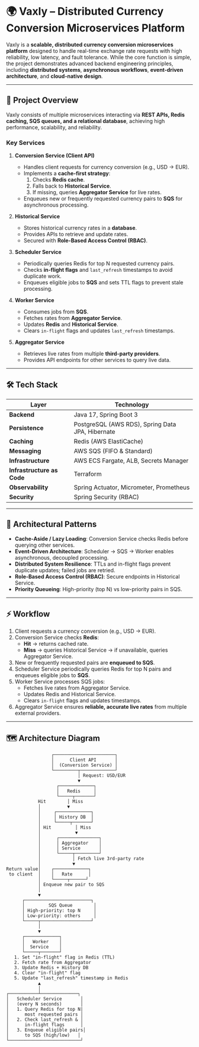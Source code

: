 # 🌍 Vaxly – Distributed Currency Conversion Microservices Platform

Vaxly is a **scalable, distributed currency conversion microservices platform** designed to handle real-time exchange rate requests with high reliability, low latency, and fault tolerance. While the core function is simple, the project demonstrates advanced backend engineering principles, including **distributed systems**, **asynchronous workflows**, **event-driven architecture**, and **cloud-native design**.

---

## 🚀 Project Overview

Vaxly consists of multiple microservices interacting via **REST APIs, Redis caching, SQS queues, and a relational database**, achieving high performance, scalability, and reliability.  

### Key Services

1. **Conversion Service (Client API)**  
   - Handles client requests for currency conversion (e.g., USD → EUR).  
   - Implements a **cache-first strategy**:  
     1. Checks **Redis cache**.  
     2. Falls back to **Historical Service**.  
     3. If missing, queries **Aggregator Service** for live rates.  
   - Enqueues new or frequently requested currency pairs to **SQS** for asynchronous processing.  

2. **Historical Service**  
   - Stores historical currency rates in a **database**.  
   - Provides APIs to retrieve and update rates.  
   - Secured with **Role-Based Access Control (RBAC)**.  

3. **Scheduler Service**  
   - Periodically queries Redis for top N requested currency pairs.  
   - Checks **in-flight flags** and `last_refresh` timestamps to avoid duplicate work.  
   - Enqueues eligible jobs to **SQS** and sets TTL flags to prevent stale processing.  

4. **Worker Service**  
   - Consumes jobs from **SQS**.  
   - Fetches rates from **Aggregator Service**.  
   - Updates **Redis** and **Historical Service**.  
   - Clears `in-flight` flags and updates `last_refresh` timestamps.  

5. **Aggregator Service**  
   - Retrieves live rates from multiple **third-party providers**.  
   - Provides API endpoints for other services to query live data.  

---

## 🛠 Tech Stack

| Layer | Technology |
|-------|-----------|
| **Backend** | Java 17, Spring Boot 3 |
| **Persistence** | PostgreSQL (AWS RDS), Spring Data JPA, Hibernate |
| **Caching** | Redis (AWS ElastiCache) |
| **Messaging** | AWS SQS (FIFO & Standard) |
| **Infrastructure** | AWS ECS Fargate, ALB, Secrets Manager |
| **Infrastructure as Code** | Terraform |
| **Observability** | Spring Actuator, Micrometer, Prometheus |
| **Security** | Spring Security (RBAC) |

---

## 🔑 Architectural Patterns

- **Cache-Aside / Lazy Loading**: Conversion Service checks Redis before querying other services.  
- **Event-Driven Architecture**: Scheduler → SQS → Worker enables asynchronous, decoupled processing.  
- **Distributed System Resilience**: TTLs and in-flight flags prevent duplicate updates; failed jobs are retried.  
- **Role-Based Access Control (RBAC)**: Secure endpoints in Historical Service.  
- **Priority Queueing**: High-priority (top N) vs low-priority pairs in SQS.  

---

## ⚡ Workflow

1. Client requests a currency conversion (e.g., USD → EUR).  
2. Conversion Service checks **Redis**:  
   - **Hit** → returns cached rate.  
   - **Miss** → queries Historical Service → if unavailable, queries Aggregator Service.  
3. New or frequently requested pairs are **enqueued to SQS**.  
4. Scheduler Service periodically queries Redis for top N pairs and enqueues eligible jobs to **SQS**.  
5. Worker Service processes SQS jobs:  
   - Fetches live rates from Aggregator Service.  
   - Updates Redis and Historical Service.  
   - Clears `in-flight` flags and updates timestamps.  
6. Aggregator Service ensures **reliable, accurate live rates** from multiple external providers.  

---

## 🗺 Architecture Diagram

```text
                 ┌───────────────────────┐
                 │      Client API       │
                 │  (Conversion Service) │
                 └─────────┬─────────────┘
                           │ Request: USD/EUR
                           ▼
                   ┌─────────────┐
                   │   Redis     │
                   └─────┬───────┘
            Hit        │ Miss
            │          ▼
            │     ┌─────────────┐
            │     │ History DB  │
            │     └─────┬───────┘
            │ Hit         │ Miss
            │             ▼
            │      ┌───────────────┐
            │      │ Aggregator    │
            │      │ Service       │
            │      └─────┬─────────┘
            │            │ Fetch live 3rd-party rate
            │            ▼
Return value│    ┌─────────────┐
 to client  │    │   Rate      │
            │    └─────┬──────┘
            │ Enqueue new pair to SQS
            │
            ▼
      ┌─────────────────────────┐
      │         SQS Queue        │
      │ High-priority: top N     │
      │ Low-priority: others     │
      └─────┬───────────────────┘
            │
            ▼
      ┌─────────────┐
      │   Worker    │
      │  Service    │
      └─────┬───────┘
   1. Set "in-flight" flag in Redis (TTL)
   2. Fetch rate from Aggregator
   3. Update Redis + History DB
   4. Clear "in-flight" flag
   5. Update "last_refresh" timestamp in Redis
            ▲
            │
┌───────────┴──────────────┐
│   Scheduler Service       │
│   (every N seconds)       │
│   1. Query Redis for top N|
│      most requested pairs │
│   2. Check last_refresh & │
│      in-flight flags      │
│   3. Enqueue eligible pairs│
│      to SQS (high/low)   │
└───────────────────────────┘
